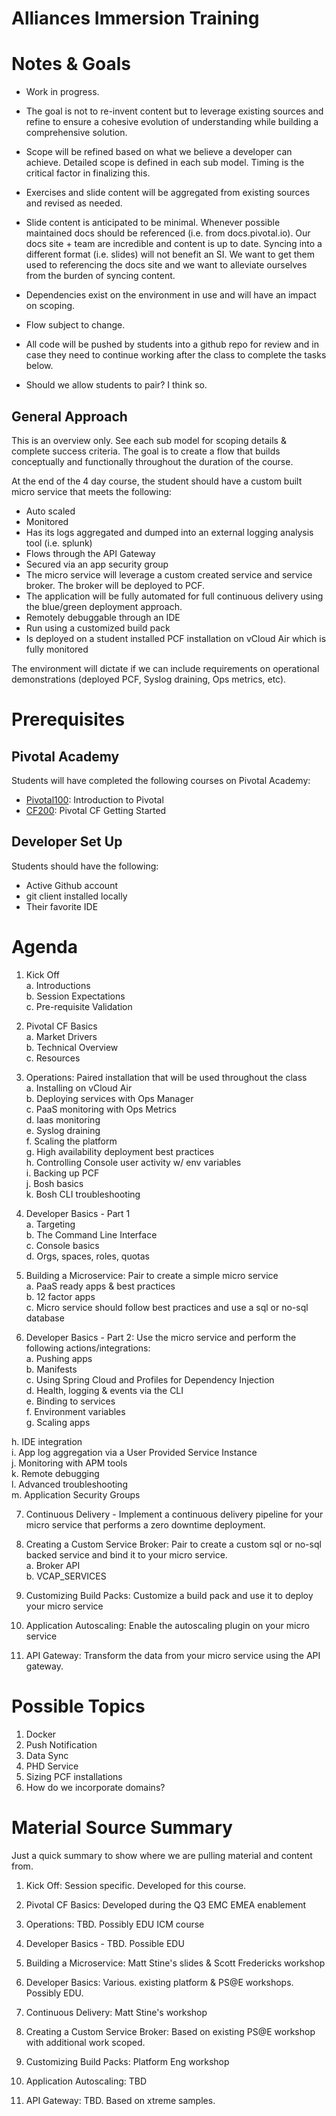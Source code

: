 Alliances Immersion Training
==

# Notes & Goals

* Work in progress.

* The goal is not to re-invent content but to leverage existing sources and refine to ensure a cohesive evolution of understanding while building a comprehensive solution.

* Scope will be refined based on what we believe a developer can achieve.  Detailed scope is defined in each sub model.  Timing is the critical factor in finalizing this.

* Exercises and slide content will be aggregated from existing sources and revised as needed.

* Slide content is anticipated to be minimal.  Whenever possible maintained docs should be referenced (i.e. from docs.pivotal.io).  Our docs site + team are incredible and content is up to date.  Syncing into a different format (i.e. slides) will not benefit an SI.  We want to get them used to referencing the docs site and we want to alleviate ourselves from the burden of syncing content.

* Dependencies exist on the environment in use and will have an impact on scoping.

* Flow subject to change.

* All code will be pushed by students into a github repo for review and in case they need to continue working after the class to complete the tasks below.

* Should we allow students to pair?  I think so.

## General Approach

This is an overview only.  See each sub model for scoping details & complete success criteria.  The goal is to create a flow that builds conceptually and functionally throughout the duration of the course.

At the end of the 4 day course, the student should have a custom built micro service that meets the following:

* Auto scaled
* Monitored
* Has its logs aggregated and dumped into an external logging analysis tool (i.e. splunk)
* Flows through the API Gateway
* Secured via an app security group
* The micro service will leverage a custom created service and service broker.  The broker will be deployed to PCF.
* The application will be fully automated for full continuous delivery using the blue/green deployment approach.
* Remotely debuggable through an IDE
* Run using a customized build pack  
* Is deployed on a student installed PCF installation on vCloud Air which is fully monitored  

The environment will dictate if we can include requirements on operational demonstrations (deployed PCF, Syslog draining, Ops metrics, etc).

# Prerequisites

## Pivotal Academy

Students will have completed the following courses on Pivotal Academy:

* [Pivotal100](https://pivotalpartners.biglms.com/courses/Partners/Pivotal100/VWN/about): Introduction to Pivotal
* [CF200](https://pivotalpartners.biglms.com/courses/PivotalU/CF200/VWZP/about): Pivotal CF Getting Started

## Developer Set Up

Students should have the following:

* Active Github account
* git client installed locally
* Their favorite IDE

# Agenda

1. Kick Off  
  a. Introductions   
  b. Session Expectations  
  c. Pre-requisite Validation  

2. Pivotal CF Basics  
  a. Market Drivers  
  b. Technical Overview  
  c. Resources  

3. Operations: Paired installation that will be used throughout the class  
  a. Installing on vCloud Air  
  b. Deploying services with Ops Manager  
  c. PaaS monitoring with Ops Metrics  
  d. Iaas monitoring  
  e. Syslog draining  
  f. Scaling the platform  
  g. High availability deployment best practices  
  h. Controlling Console user activity w/ env variables  
  i. Backing up PCF  
  j. Bosh basics  
  k. Bosh CLI troubleshooting 

4. Developer Basics - Part 1  
  a. Targeting  
  b. The Command Line Interface  
  c. Console basics  
  d. Orgs, spaces, roles, quotas

5. Building a Microservice: Pair to create a simple micro service  
  a. PaaS ready apps & best practices  
  b. 12 factor apps  
  c.  Micro service should follow best practices and use a sql or no-sql database  

6. Developer Basics - Part 2: Use the micro service and perform the following actions/integrations:  
  a. Pushing apps  
  b. Manifests  
  c. Using Spring Cloud and Profiles for Dependency Injection  
  d. Health, logging & events via the CLI  
  e. Binding to services  
  f. Environment variables  
  g. Scaling apps  

  h. IDE integration  
  i. App log aggregation via a User Provided Service Instance  
  j. Monitoring with APM tools  
  k. Remote debugging  
  l. Advanced troubleshooting  
  m. Application Security Groups  

7. Continuous Delivery - Implement a continuous delivery pipeline for your micro service that performs a zero downtime deployment.

8. Creating a Custom Service Broker: Pair to create a custom sql or no-sql backed service and bind it to your micro service.  
  a. Broker API  
  b. VCAP_SERVICES

9. Customizing Build Packs: Customize a build pack and use it to deploy your micro service

10. Application Autoscaling: Enable the autoscaling plugin on your micro service

11. API Gateway: Transform the data from your micro service using the API gateway.

# Possible Topics

1. Docker
2. Push Notification
3. Data Sync
4. PHD Service
5. Sizing PCF installations
6. How do we incorporate domains?

# Material Source Summary

Just a quick summary to show where we are pulling material and content from.

1. Kick Off: Session specific.  Developed for this course. 

2. Pivotal CF Basics: Developed during the Q3 EMC EMEA enablement

3. Operations: TBD.  Possibly EDU ICM course

4. Developer Basics - TBD.  Possible EDU

5. Building a Microservice: Matt Stine's slides & Scott Fredericks workshop

6. Developer Basics: Various.  existing platform & PS@E workshops.  Possibly EDU.

7. Continuous Delivery: Matt Stine's workshop

8. Creating a Custom Service Broker: Based on existing PS@E workshop with additional work scoped.

9. Customizing Build Packs: Platform Eng workshop

10. Application Autoscaling: TBD

11. API Gateway: TBD.  Based on xtreme samples.


